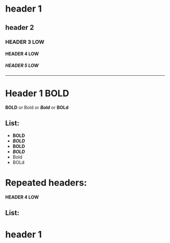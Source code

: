 # header 1

## header 2

### HEADER 3 LOW

#### HEADER 4 LOW

##### HEADER 5 LOW

------------------------------------------------------------------------

# Header 1 **BOLD**

**BOLD** or Bold or ***Bold*** or **BOLd**

## List:

-   **BOLD**
-   ***BOLD***
-   ****BOLD****
-   *****BOLD*****
-   Bold
-   BOLd

# Repeated headers:

#### HEADER 4 LOW

## List:

# header 1
